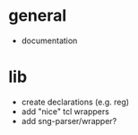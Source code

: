 # general
- documentation

# lib
- create declarations (e.g. reg)
- add "nice" tcl wrappers
- add sng-parser/wrapper?
